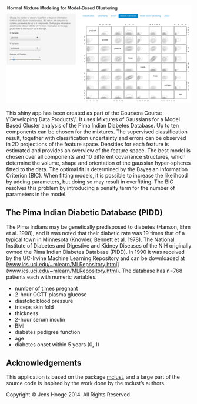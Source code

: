 ![](images/shinyApp.png?raw=true)

This shiny app has been created as part of the Coursera Course \”Developing Data Products\”. 
It uses Mixtures of Gaussians for a Model Based Cluster analysis of the Pima Indian Diabetes Database. 
Up to ten components can be chosen for the mixtures. The supervised classification result, together 
with classification uncertainty and errors can be observed in 2D projections of the feature space. 
Densities for each feature is estimated and provides an overview of the feature space. The best model 
is chosen over all components and 10 different covariance structures, which determine the volume, 
shape and orientation of the gaussian hyper-spheres fitted to the data. The optimal fit is determined 
by the Bayesian Information Criterion (BIC). When fitting models, it is possible to increase the 
likelihood by adding parameters, but doing so may result in overfitting. The BIC resolves this problem 
by introducing a penalty term for the number of parameters in the model.

## The Pima Indian Diabetic Database (PIDD)

The Pima Indians may be genetically predisposed to diabetes (Hanson, Ehm et al. 1998), and it was noted 
that their diabetic rate was 19 times that of a typical town in Minnesota (Knowler, Bennett et al. 1978).
The National Institute of Diabetes and Digestive and Kidney Diseases of the NIH originally owned the Pima 
Indian Diabetes Database (PIDD). In 1990 it was received by the UC-Irvine Machine Learning Repository and 
can be downloaded at [www.ics.uci.edu/~mlearn/MLRepository.html](www.ics.uci.edu/~mlearn/MLRepository.html). 
The database has n=768 patients each with numeric variables.


<ul>
    <li>number of times pregnant</li>
    <li>2-hour OGTT plasma glucose</li>
    <li>diastolic blood pressure</li>
    <li>triceps skin fold</li>
    <li>thickness</li>
    <li>2-hour serum insulin</li>
    <li>BMI</li>
    <li>diabetes pedigree function</li>
    <li>age</li>
    <li>diabetes onset within 5 years (0, 1)</li>
</ul>

## Acknowledgements

This application is based on the package [mclust](http://www.stat.washington.edu/mclust/), and a large part of the source code 
is inspired by the work done by the mclust’s authors.

Copyright © Jens Hooge 2014. All Rights Reserved.

